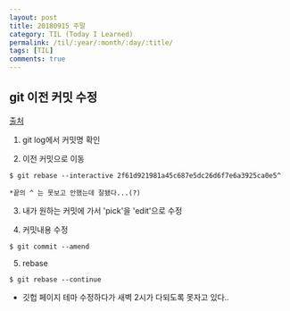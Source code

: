 ```yaml
---
layout: post
title: 20180915 주말
category: TIL (Today I Learned)
permalink: /til/:year/:month/:day/:title/
tags: [TIL]
comments: true
---
```


## git 이전 커밋 수정

[출처](http://woodz.tistory.com/75)


1. git log에서 커밋명 확인 

2. 이전 커밋으로 이동 
```text
$ git rebase --interactive 2f61d921981a45c687e5dc26d6f7e6a3925ca0e5^

*끝의 ^ 는 못보고 안했는데 잘됐다...(?)
```

3. 내가 원하는 커밋에 가서 'pick'을 'edit'으로 수정

4. 커밋내용 수정
```text
$ git commit --amend
```

5. rebase
```text
$ git rebase --continue
```


- 깃헙 페이지 테마 수정하다가 새벽 2시가 다되도록 못자고 있다..